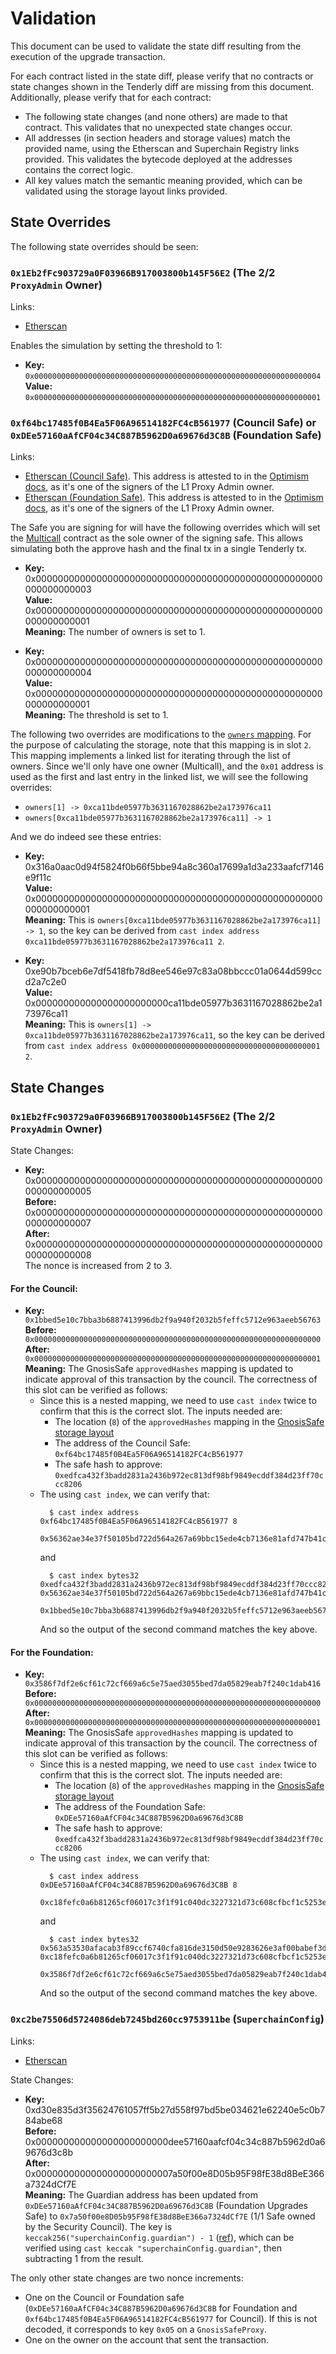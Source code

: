# Validation

This document can be used to validate the state diff resulting from the execution of the upgrade
transaction.

For each contract listed in the state diff, please verify that no contracts or state changes shown in the Tenderly diff are missing from this document. Additionally, please verify that for each contract:

- The following state changes (and none others) are made to that contract. This validates that no unexpected state changes occur.
- All addresses (in section headers and storage values) match the provided name, using the Etherscan and Superchain Registry links provided. This validates the bytecode deployed at the addresses contains the correct logic.
- All key values match the semantic meaning provided, which can be validated using the storage layout links provided.

## State Overrides

The following state overrides should be seen:

### `0x1Eb2fFc903729a0F03966B917003800b145F56E2` (The 2/2 `ProxyAdmin` Owner)

Links:
- [Etherscan](https://sepolia.etherscan.io/address/0x1Eb2fFc903729a0F03966B917003800b145F56E2)

Enables the simulation by setting the threshold to 1:

- **Key:** `0x0000000000000000000000000000000000000000000000000000000000000004` <br/>
  **Value:** `0x0000000000000000000000000000000000000000000000000000000000000001`

### `0xf64bc17485f0B4Ea5F06A96514182FC4cB561977` (Council Safe) or `0xDEe57160aAfCF04c34C887B5962D0a69676d3C8B` (Foundation Safe)

Links:
- [Etherscan (Council Safe)](https://sepolia.etherscan.io/address/0xf64bc17485f0B4Ea5F06A96514182FC4cB561977). This address is attested to in the [Optimism docs](https://docs.optimism.io/chain/security/privileged-roles#l1-proxy-admin), as it's one of the signers of the L1 Proxy Admin owner.
- [Etherscan (Foundation Safe)](https://sepolia.etherscan.io/address/0xDEe57160aAfCF04c34C887B5962D0a69676d3C8B). This address is attested to in the [Optimism docs](https://docs.optimism.io/chain/security/privileged-roles#l1-proxy-admin), as it's one of the signers of the L1 Proxy Admin owner.

The Safe you are signing for will have the following overrides which will set the [Multicall](https://sepolia.etherscan.io/address/0xca11bde05977b3631167028862be2a173976ca11#code) contract as the sole owner of the signing safe. This allows simulating both the approve hash and the final tx in a single Tenderly tx.

- **Key:** 0x0000000000000000000000000000000000000000000000000000000000000003 <br/>
  **Value:** 0x0000000000000000000000000000000000000000000000000000000000000001 <br/>
  **Meaning:** The number of owners is set to 1.

- **Key:** 0x0000000000000000000000000000000000000000000000000000000000000004 <br/>
  **Value:** 0x0000000000000000000000000000000000000000000000000000000000000001 <br/>
  **Meaning:** The threshold is set to 1.

The following two overrides are modifications to the [`owners` mapping](https://github.com/safe-global/safe-contracts/blob/v1.4.0/contracts/libraries/SafeStorage.sol#L15). For the purpose of calculating the storage, note that this mapping is in slot `2`.
This mapping implements a linked list for iterating through the list of owners. Since we'll only have one owner (Multicall), and the `0x01` address is used as the first and last entry in the linked list, we will see the following overrides:
- `owners[1] -> 0xca11bde05977b3631167028862be2a173976ca11`
- `owners[0xca11bde05977b3631167028862be2a173976ca11] -> 1`

And we do indeed see these entries:

- **Key:** 0x316a0aac0d94f5824f0b66f5bbe94a8c360a17699a1d3a233aafcf7146e9f11c <br/>
  **Value:** 0x0000000000000000000000000000000000000000000000000000000000000001 <br/>
  **Meaning:** This is `owners[0xca11bde05977b3631167028862be2a173976ca11] -> 1`, so the key can be
    derived from `cast index address 0xca11bde05977b3631167028862be2a173976ca11 2`.

- **Key:** 0xe90b7bceb6e7df5418fb78d8ee546e97c83a08bbccc01a0644d599ccd2a7c2e0 <br/>
  **Value:** 0x000000000000000000000000ca11bde05977b3631167028862be2a173976ca11 <br/>
  **Meaning:** This is `owners[1] -> 0xca11bde05977b3631167028862be2a173976ca11`, so the key can be
    derived from `cast index address 0x0000000000000000000000000000000000000001 2`.

## State Changes

### `0x1Eb2fFc903729a0F03966B917003800b145F56E2` (The 2/2 `ProxyAdmin` Owner)

State Changes:

- **Key:** 0x0000000000000000000000000000000000000000000000000000000000000005 <br/>
  **Before:** 0x0000000000000000000000000000000000000000000000000000000000000007 <br/>
  **After:** 0x0000000000000000000000000000000000000000000000000000000000000008 <br/>
The nonce is increased from 2 to 3.

#### For the Council:

- **Key:** `0x1bbed5e10c7bba3b6887413996db2f9a940f2032b5feffc5712e963aeeb56763` <br/>
  **Before:** `0x0000000000000000000000000000000000000000000000000000000000000000`<br/>
  **After:** `0x0000000000000000000000000000000000000000000000000000000000000001` <br/>
  **Meaning:** The GnosisSafe `approvedHashes` mapping is updated to indicate approval of this transaction by the council. The correctness of this slot can be verified as follows:
    - Since this is a nested mapping, we need to use `cast index` twice to confirm that this is the correct slot. The inputs needed are:
      - The location (`8`) of the `approvedHashes` mapping in the [GnosisSafe storage layout](https://github.com/safe-global/safe-contracts/blob/v1.4.0/contracts/libraries/SafeStorage.sol#L23)
      - The address of the Council Safe: `0xf64bc17485f0B4Ea5F06A96514182FC4cB561977`
      - The safe hash to approve: `0xedfca432f3badd2831a2436b972ec813df98bf9849ecddf384d23ff70ccc8206`
    - The using `cast index`, we can verify that:
      ```shell
        $ cast index address 0xf64bc17485f0B4Ea5F06A96514182FC4cB561977 8
        0x56362ae34e37f50105bd722d564a267a69bbc15ede4cb7136e81afd747b41c4d
        ```
        and
      ```shell
        $ cast index bytes32 0xedfca432f3badd2831a2436b972ec813df98bf9849ecddf384d23ff70ccc8206 0x56362ae34e37f50105bd722d564a267a69bbc15ede4cb7136e81afd747b41c4d
        0x1bbed5e10c7bba3b6887413996db2f9a940f2032b5feffc5712e963aeeb56763
        ```
      And so the output of the second command matches the key above.

#### For the Foundation:

- **Key:** `0x3586f7df2e6cf61c72cf669a6c5e75aed3055bed7da05829eab7f240c1dab416` <br/>
  **Before:** `0x0000000000000000000000000000000000000000000000000000000000000000`<br/>
  **After:** `0x0000000000000000000000000000000000000000000000000000000000000001` <br/>
  **Meaning:** The GnosisSafe `approvedHashes` mapping is updated to indicate approval of this transaction by the council. The correctness of this slot can be verified as follows:
    - Since this is a nested mapping, we need to use `cast index` twice to confirm that this is the correct slot. The inputs needed are:
      - The location (`8`) of the `approvedHashes` mapping in the [GnosisSafe storage layout](https://github.com/safe-global/safe-contracts/blob/v1.4.0/contracts/libraries/SafeStorage.sol#L23)
      - The address of the Foundation Safe: `0xDEe57160aAfCF04c34C887B5962D0a69676d3C8B`
      - The safe hash to approve: `0xedfca432f3badd2831a2436b972ec813df98bf9849ecddf384d23ff70ccc8206`
    - The using `cast index`, we can verify that:
      ```shell
        $ cast index address 0xDEe57160aAfCF04c34C887B5962D0a69676d3C8B 8
        0xc18fefc0a6b81265cf06017c3f1f91c040dc3227321d73c608cfbcf1c5253e5c
      ```
      and
      ```shell
        $ cast index bytes32 0x563a53530afacab3f89ccf6740cfa816de3150d50e9283626e3af00babef3d87 0xc18fefc0a6b81265cf06017c3f1f91c040dc3227321d73c608cfbcf1c5253e5c
        0x3586f7df2e6cf61c72cf669a6c5e75aed3055bed7da05829eab7f240c1dab416
      ```
      And so the output of the second command matches the key above.

### `0xc2be75506d5724086deb7245bd260cc9753911be` (`SuperchainConfig`)

Links:
- [Etherscan](https://sepolia.etherscan.io/address/0xc2be75506d5724086deb7245bd260cc9753911be)

State Changes:

- **Key:** 0xd30e835d3f35624761057ff5b27d558f97bd5be034621e62240e5c0b784abe68<br/>
  **Before:** 0x000000000000000000000000dee57160aafcf04c34c887b5962d0a69676d3c8b<br/>
  **After:** 0x0000000000000000000000007a50f00e8D05b95F98fE38d8BeE366a7324dCf7E<br/>
  **Meaning:** The Guardian address has been updated from `0xDEe57160aAfCF04c34C887B5962D0a69676d3C8B` (Foundation Upgrades Safe) to `0x7a50f00e8D05b95F98fE38d8BeE366a7324dCf7E` (1/1 Safe owned by the Security Council).
    The key is `keccak256("superchainConfig.guardian") - 1` ([ref](https://github.com/ethereum-optimism/optimism/blob/maur/sepolia-council/packages/contracts-bedrock/src/L1/SuperchainConfig.sol#L23)),
    which can be verified using `cast keccak "superchainConfig.guardian"`, then subtracting 1 from the result.

The only other state changes are two nonce increments:

- One on the Council or Foundation safe (`0xDEe57160aAfCF04c34C887B5962D0a69676d3C8B` for Foundation and `0xf64bc17485f0B4Ea5F06A96514182FC4cB561977` for Council). If this is not decoded, it corresponds to key `0x05` on a `GnosisSafeProxy`.
- One on the owner on the account that sent the transaction.
